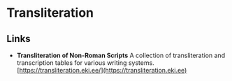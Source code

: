 # Transliteration

## Links

* **Transliteration of Non-Roman Scripts** A collection of transliteration and transcription tables for various writing systems. [https://transliteration.eki.ee/](https://transliteration.eki.ee)
